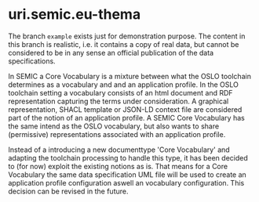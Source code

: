 # uri.semic.eu-thema

The branch `example` exists just for demonstration purpose. 
The content in this branch is realistic, i.e. it contains a copy of real data, but cannot be considered to be in any sense an official publication of the data specifications.


In SEMIC a Core Vocabulary is a mixture between what the OSLO toolchain determines as a vocabulary and and an application profile.
In the OSLO toolchain setting a vocabulary consists of an html document and RDF representation capturing the terms under consideration.
A graphical representation, SHACL template or JSON-LD context file are considered part of the notion of an application profile.
A SEMIC Core Vocabulary has the same intend as the OSLO vocabulary, but also wants to share (permissive) representations associated with an application profile.

Instead of a introducing a new documenttype 'Core Vocabulary' and adapting the toolchain processing to handle this type, it has been decided to (for now) exploit the existing notions as is.
That means for a Core Vocabulary the same data specification UML file will be used to create an application profile configuration aswell an vocabulary configuration. 
This decision can be revised in the future.



